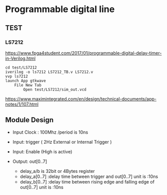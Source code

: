# Programmable digital line

## TEST
### LS7212

https://www.fpga4student.com/2017/01/programmable-digital-delay-timer-in-Verilog.html

```
cd test/LS7212
iverilog -o ls7212 LS7212_TB.v LS7212.v
vvp ls7212
launch App gtkwave
    File New Tab
        Open test/LS7212/sim_out.vcd

```


https://www.maximintegrated.com/en/design/technical-documents/app-notes/1/107.html


## Module Design

- Input Clock : 100Mhz /period is 10ns

- Input: trigger ( 2Hz External or Internal Trigger )

- Input: Enable (High is active)

- Output: out[0..7]
    - delay_a/b is 32bit or 4Bytes register
    - delay_a[0..7] :delay time between trigger and out[0..7]                          unit is :10ns 
    - delay_b[0..7] :delay time between rising edge and falling edge of out[0..7]      unit is :10ns




